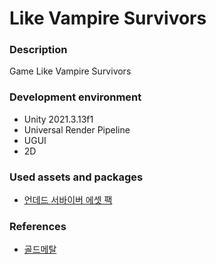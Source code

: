 # **Like Vampire Survivors**
### **Description**
Game Like Vampire Survivors

### **Development environment**
- Unity 2021.3.13f1
- Universal Render Pipeline
- UGUI
- 2D
  
### **Used assets and packages**
- [언데드 서바이버 에셋 팩](https://prf.hn/l/aQNdNmA)

### **References**
- [골드메탈](https://www.youtube.com/@goldmetal)
